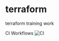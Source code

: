 # terraform
terraform training work

CI Workflows
![CI](https://github.com/kirtquist/terraform/workflows/CI/badge.svg)
